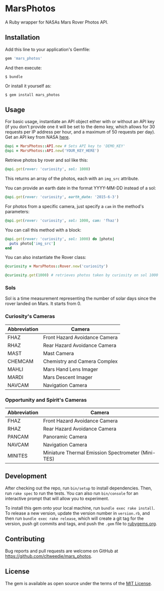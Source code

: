 # MarsPhotos

A Ruby wrapper for NASAs Mars Rover Photos API.

## Installation

Add this line to your application's Gemfile:

```ruby
gem 'mars_photos'
```

And then execute:

    $ bundle

Or install it yourself as:

    $ gem install mars_photos

## Usage

For basic usage, instantiate an API object either with or without an API key (if you don't provide one it will be set to the demo key, which allows for 30 requests per IP address per hour, and a maximum of 50 requests per day). Get an API key from NASA [here](https://api.nasa.gov/index.html#apply-for-an-api-key).

```ruby
@api = MarsPhotos::API.new # Sets API key to 'DEMO_KEY'
@api = MarsPhotos::API.new('YOUR_KEY_HERE')
```

Retrieve photos by rover and sol like this:

```ruby
@api.get(rover: 'curiosity', sol: 1000)
```

This returns an array of the photos, each with an `img_src` attribute.

You can provide an earth date in the format YYYY-MM-DD instead of a sol:

```ruby
@api.get(rover: 'curiosity', earth_date: '2015-6-3')
```

For photos from a specific camera, just specify a `cam` in the method's parameters:

```ruby
@api.get(rover: 'curiosity', sol: 1000, cam: 'fhaz')
```

You can call this method with a block:

```ruby
@api.get(rover: 'curiosity', sol: 1000) do |photo|
  puts photo['img_src']
end
```

You can also instantiate the Rover class:

```ruby
@curiosity = MarsPhotos::Rover.new('curiosity')

@curiosity.get(1000) # retrieves photos taken by curiosity on sol 1000
```

### Sols

Sol is a time measurement representing the number of solar days since the rover landed on Mars. It starts from 0.

### Curiosity's Cameras

  Abbreviation | Camera
  ------------ | ------------------------------
   FHAZ        |  Front Hazard Avoidance Camera
   RHAZ        |  Rear Hazard Avoidance Camera
   MAST        |  Mast Camera
   CHEMCAM     |  Chemistry and Camera Complex
   MAHLI       |  Mars Hand Lens Imager
   MARDI       |  Mars Descent Imager
   NAVCAM      |  Navigation Camera

### Opportunity and Spirit's Cameras

  Abbreviation | Camera
  ------------ | -----------------------------
    FHAZ       |  Front Hazard Avoidance Camera
    RHAZ       |  Rear Hazard Avoidance Camera
    PANCAM     |  Panoramic Camera
    NAVCAM     |  Navigation Camera
    MINITES    |  Miniature Thermal Emission Spectrometer (Mini-TES)

## Development

After checking out the repo, run `bin/setup` to install dependencies. Then, run `rake spec` to run the tests. You can also run `bin/console` for an interactive prompt that will allow you to experiment.

To install this gem onto your local machine, run `bundle exec rake install`. To release a new version, update the version number in `version.rb`, and then run `bundle exec rake release`, which will create a git tag for the version, push git commits and tags, and push the `.gem` file to [rubygems.org](https://rubygems.org).

## Contributing

Bug reports and pull requests are welcome on GitHub at https://github.com/cltweedie/mars_photos.

## License

The gem is available as open source under the terms of the [MIT License](http://opensource.org/licenses/MIT).

